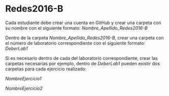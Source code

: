 # Redes2016-B

Cada estudiante debe crear una cuenta en GitHub y crear una carpeta con su nombre con el siguiente formato: *Nombre_Apellido_Redes2016-B*

Dentro de la carpeta *Nombre_Apellido_Redes2016-B*, crear una carpeta con el número de laboratorio correspondiente con el siguiente formato: *DeberLab1*

Si es necesario dentro de cada del laboratorio correspondiente, crear las carpetas necesarias por ejemplo, dentro de *DeberLab1* pueden existir dos carpetas para cada ejercicio realizado:

*NombreEjercicio1*

*NombreEjercicio2*

